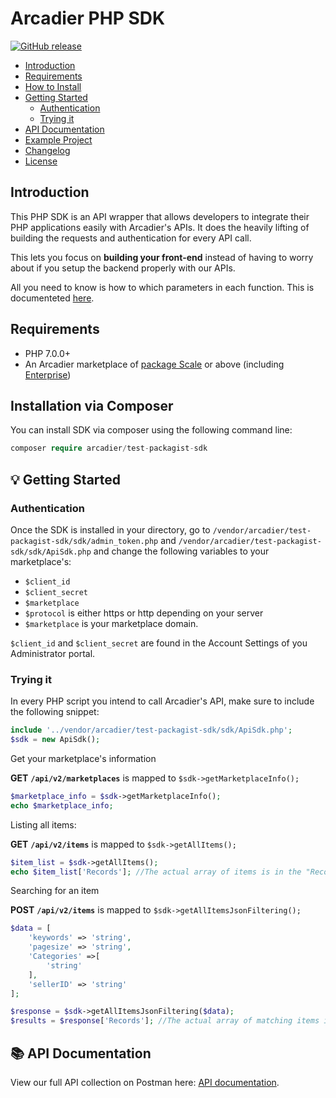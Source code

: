 # Arcadier PHP SDK

[![GitHub release](https://img.shields.io/github/v/release/arcadier/testpackagistsdk)](https://img.shields.io/github/v/release/arcadier/testpackagistsdk)

* [Introduction]()
* [Requirements](https://github.com/Arcadier/arcadier-php#requirements)
* [How to Install](https://github.com/Arcadier/arcadier-php#installation-via-composer)
* [Getting Started](https://github.com/Arcadier/arcadier-php#-getting-started)
  * [Authentication](https://github.com/Arcadier/arcadier-php#authentication)
  * [Trying it](https://github.com/Arcadier/arcadier-php#trying-it)
* [API Documentation]()
* [Example Project]()
* [Changelog]()
* [License]()

## Introduction

This PHP SDK is an API wrapper that allows developers to integrate their PHP applications easily with Arcadier's APIs. It does the heavily lifting of building the requests and authentication for every API call.

This lets you focus on **building your front-end** instead of having to worry about if you setup the backend properly with our APIs.

All you need to know is how to which parameters in each function. This is documenteted [here]().

## Requirements
* PHP 7.0.0+
* An Arcadier marketplace of [package Scale](https://www.arcadier.com/packages.html) or above (including [Enterprise](https://www.arcadier.com/enterprise/))

## Installation via Composer
You can install SDK via composer using the following command line:
```php
composer require arcadier/test-packagist-sdk
```

## 💡 Getting Started
### Authentication
Once the SDK is installed in your directory, go to `/vendor/arcadier/test-packagist-sdk/sdk/admin_token.php` and `/vendor/arcadier/test-packagist-sdk/sdk/ApiSdk.php` and change the following variables to your marketplace's:

* `$client_id`
* `$client_secret`
* `$marketplace`
* `$protocol` is either https or http depending on your server
* `$marketplace` is your marketplace domain.

`$client_id` and `$client_secret` are found in the Account Settings of you Administrator portal.

### Trying it
In every PHP script you intend to call Arcadier's API, make sure to include the following snippet:
```php
include '../vendor/arcadier/test-packagist-sdk/sdk/ApiSdk.php';
$sdk = new ApiSdk();
```

Get your marketplace's information

**GET** **```/api/v2/marketplaces```** is mapped to `$sdk->getMarketplaceInfo();`
```php
$marketplace_info = $sdk->getMarketplaceInfo();
echo $marketplace_info;
```

Listing all items:

**GET** **```/api/v2/items```** is mapped to `$sdk->getAllItems();`
```php
$item_list = $sdk->getAllItems();
echo $item_list['Records']; //The actual array of items is in the "Records" field of the JSON response
```

Searching for an item

**POST** **```/api/v2/items```** is mapped to `$sdk->getAllItemsJsonFiltering();`
```php
$data = [
    'keywords' => 'string',
    'pagesize' => 'string',
    'Categories' =>[
        'string'
    ],
    'sellerID' => 'string'
];

$response = $sdk->getAllItemsJsonFiltering($data);
$results = $response['Records']; //The actual array of matching items is in the "Records" field of the JSON response
```

##  📚 API Documentation
View our full API collection on Postman here: [API documentation](https://apiv2.arcadier.com/).